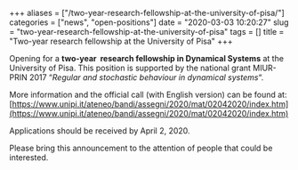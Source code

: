 +++
aliases = ["/two-year-research-fellowship-at-the-university-of-pisa/"]
categories = ["news", "open-positions"]
date = "2020-03-03 10:20:27"
slug = "two-year-research-fellowship-at-the-university-of-pisa"
tags = []
title = "Two-year research fellowship at the University of Pisa"
+++

Opening for a **two-year  research fellowship in Dynamical Systems** at
the University of Pisa. This position is supported by the national grant
MIUR-PRIN 2017 “*Regular and stochastic behaviour in dynamical
systems*“.

More information and the official call (with English version) can be
found at: 
[https://www.unipi.it/ateneo/bandi/assegni/2020/mat/02042020/index.htm](https://www.unipi.it/ateneo/bandi/assegni/2020/mat/02042020/index.htm)

Applications should be received by April 2, 2020.

Please bring this announcement to the attention of people that could be
interested.
